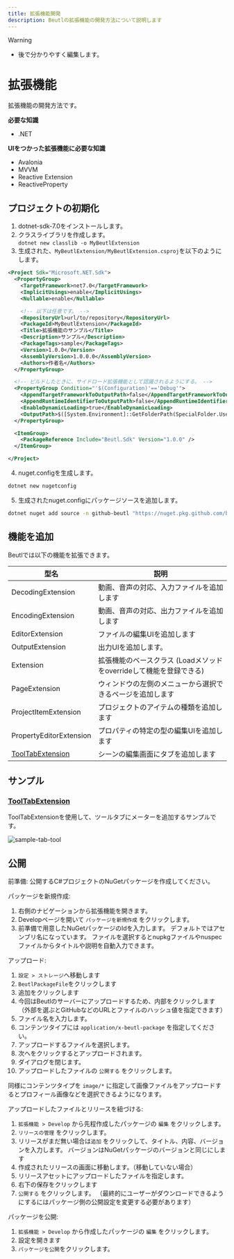 ```yaml
---
title: 拡張機能開発
description: Beutlの拡張機能の開発方法について説明します
---
```


> [!WARNING]
> - 後で分かりやすく編集します。

# 拡張機能

拡張機能の開発方法です。

**必要な知識**
- .NET

**UIをつかった拡張機能に必要な知識**
- Avalonia
- MVVM
- Reactive Extension
- ReactiveProperty

## プロジェクトの初期化
1. dotnet-sdk-7.0をインストールします。
2. クラスライブラリを作成します。  
`dotnet new classlib -o MyBeutlExtension`
3. 生成された、`MyBeutlExtension/MyBeutlExtension.csproj`を以下のようにします。
```xml
<Project Sdk="Microsoft.NET.Sdk">
  <PropertyGroup>
    <TargetFramework>net7.0</TargetFramework>
    <ImplicitUsings>enable</ImplicitUsings>
    <Nullable>enable</Nullable>

    <!-- 以下は任意です。 -->
    <RepositoryUrl>url/to/repository</RepositoryUrl>
    <PackageId>MyBeutlExtension</PackageId>
    <Title>拡張機能のサンプル</Title>
    <Description>サンプル</Description>
    <PackageTags>sample</PackageTags>
    <Version>1.0.0</Version>
    <AssemblyVersion>1.0.0.0</AssemblyVersion>
    <Authors>作者名</Authors>
  </PropertyGroup>

  <!-- ビルドしたときに、サイドロード拡張機能として認識されるようにする。 -->
  <PropertyGroup Condition="'$(Configuration)'=='Debug'">
    <AppendTargetFrameworkToOutputPath>false</AppendTargetFrameworkToOutputPath>
    <AppendRuntimeIdentifierToOutputPath>false</AppendRuntimeIdentifierToOutputPath>
    <EnableDynamicLoading>true</EnableDynamicLoading>
    <OutputPath>$([System.Environment]::GetFolderPath(SpecialFolder.UserProfile))\.beutl\sideloads\$(AssemblyName)</OutputPath>
  </PropertyGroup>

  <ItemGroup>
    <PackageReference Include="Beutl.Sdk" Version="1.0.0" />
  </ItemGroup>

</Project>
```
4. nuget.configを生成します。
```sh
dotnet new nugetconfig
```
5. 生成されたnuget.configにパッケージソースを追加します。
```sh
dotnet nuget add source -n github-beutl "https://nuget.pkg.github.com/b-editor/index.json"
```

## 機能を追加
Beutlでは以下の機能を拡張できます。

| 型名 | 説明 |
| --- | --- |
| DecodingExtension | 動画、音声の対応、入力ファイルを追加します |
| EncodingExtension | 動画、音声の対応、出力ファイルを追加します |
| EditorExtension | ファイルの編集UIを追加します |
| OutputExtension | 出力UIを追加します。 |
| Extension | 拡張機能のベースクラス (Loadメソッドをoverrideして機能を登録できる) |
| PageExtension | ウィンドウの左側のメニューから選択できるページを追加します |
| ProjectItemExtension | プロジェクトのアイテムの種類を追加します |
| PropertyEditorExtension | プロパティの特定の型の編集UIを追加します |
| [ToolTabExtension](#ToolTabExtension) | シーンの編集画面にタブを追加します |

## サンプル

### [ToolTabExtension](https://github.com/b-editor/Beutl.Sample.Extension/tree/main/Beutl.CustomTabSample)
ToolTabExtensionを使用して、ツールタブにメーターを追加するサンプルです。

![sample-tab-tool](https://github.com/b-editor/beutl-docs/assets/66758394/81d153f3-64ef-4420-b65d-75ddf283fbfe)

## 公開
前準備:
公開するC#プロジェクトのNuGetパッケージを作成してください。

パッケージを新規作成:
1. 右側のナビゲーションから拡張機能を開きます。
2. Developページを開いて `パッケージを新規作成` をクリックします。
3. 前準備で用意したNuGetパッケージのIdを入力します。
   デフォルトではアセンブリ名になっています。
   ファイルを選択するとnupkgファイルやnuspecファイルからタイトルや説明を自動入力できます。

アップロード:
1. `設定 > ストレージ`へ移動します
2. `BeutlPackageFile`をクリックします
3. 追加をクリックします
4. 今回はBeutlのサーバーにアップロードするため、内部をクリックします
   （外部を選ぶとGitHubなどのURLとファイルのハッシュ値を指定できます）
5. ファイル名を入力します。
6. コンテンツタイプには `application/x-beutl-package` を指定してください。
7. アップロードするファイルを選択します。
8. 次へをクリックするとアップロードされます。
9. ダイアログを閉じます。
10. アップロードしたファイルの `公開する` をクリックします。

同様にコンテンツタイプを `image/*` に指定して画像ファイルをアップロードするとプロフィール画像などを選択できるようになります。

アップロードしたファイルとリリースを紐づける:
1. `拡張機能 > Develop` から先程作成したパッケージの `編集` をクリックします。
2. `リリースの管理` をクリックします。
3. リリースがまだ無い場合は`追加` をクリックして、タイトル、内容、バージョンを入力します。
   バージョンはNuGetパッケージのバージョンと同じにします
4. 作成されたリリースの画面に移動します。（移動していない場合）
5. リリースアセットにアップロードしたファイルを指定します。
6. 右下の保存をクリックします
7. `公開する` をクリックします。
   （最終的にユーザーがダウンロードできるようにするにはパッケージ側の公開設定を変更する必要があります）

パッケージを公開:
1. `拡張機能 > Develop` から作成したパッケージの `編集` をクリックします。
2. 設定を開きます
3. `パッケージを公開`をクリックします。
